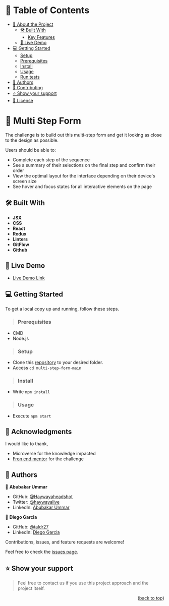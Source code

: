 <a name="readme-top"></a>

<!-- <div align="center">

  <img src="./src/components/images/murple_logo.png" alt="logo" width="140"  height="auto" />
  <br/>


</div> -->

# 📗 Table of Contents

- [📖 About the Project](#about-project)
  - [🛠 Built With](#built-with)
    - [Key Features](#key-features)
  - [🚀 Live Demo](#live-demo)
- [💻 Getting Started](#getting-started)
  - [Setup](#setup)
  - [Prerequisites](#prerequisites)
  - [Install](#install)
  - [Usage](#usage)
  - [Run tests](#run-tests)
- [👥 Authors](#authors)
- [🤝 Contributing](#contributing)
- [⭐️ Show your support](#support)
- [📝 License](#license)

<!-- PROJECT DESCRIPTION -->

# 📖 Multi Step Form <a name="about-project"></a>

The challenge is to build out this multi-step form and get it looking as close to the design as possible.

Users should be able to:

- Complete each step of the sequence
- See a summary of their selections on the final step and confirm their order
- View the optimal layout for the interface depending on their device's screen size
- See hover and focus states for all interactive elements on the page


## 🛠 Built With <a name="built-with"></a>


<!-- Features -->

- **JSX**
- **CSS**
- **React**
- **Redux**
- **Linters**
- **GitFlow**
- **Github**

<!-- LIVE DEMO -->

## 🚀 Live Demo <a name="live-demo"></a>


- [Live Demo Link](https://haywaya-multi-step-form.netlify.app/)

<!-- GETTING STARTED -->

## 💻 Getting Started <a name="getting-started"></a>

To get a local copy up and running, follow these steps.

>### Prerequisites
 - CMD
 - Node.js
>### Setup

- Clone this [repository](https://github.com/Haywayaheadshot/multi-step-form-main.git) to your desired folder.
- Access `cd multi-step-form-main`


>### Install

- Write `npm install`

>### Usage

- Execute `npm start`

<!-- ACKNOWLEDGEMENTS -->

## 🙏 Acknowledgments <a name="acknowledgements"></a>


I would like to thank,
- Microverse for the knowledge impacted
- [Fron end mentor](https://www.frontendmentor.io/challenges/multistep-form-YVAnSdqQBJ/hub) for the challenge

<!-- AUTHORS -->

## 👥 Authors <a name="authors"></a>

👤 **Abubakar Ummar**

- GitHub: [@Haywayaheadshot](https://github.com/Haywayaheadshot)
- Twitter: [@haywayalive](https://twitter.com/haywayalive)
- LinkedIn: [Abubakar Ummar](https://www.linkedin.com/in/abubakar-ummar/)

👤 **Diego Garcia**

- GitHub: [@taldr27](https://github.com/taldr27)
- LinkedIn: [Diego Garcia](https://www.linkedin.com/in/diegogarcial/)

Contributions, issues, and feature requests are welcome!

Feel free to check the [issues page](../../issues/).

<!-- SUPPORT -->

## ⭐️ Show your support <a name="support"></a>

> Feel free to contact us if you use this project approach and the project itself.

<!-- LICENSE -->

<!-- ## 📝 License <a name="license"></a>

This project is [MIT](./LICENSE) licensed.

_NOTE: we recommend using the [MIT license](https://choosealicense.com/licenses/mit/) - you can set it up quickly by [using templates available on GitHub](https://docs.github.com/en/communities/setting-up-your-project-for-healthy-contributions/adding-a-license-to-a-repository). You can also use [any other license](https://choosealicense.com/licenses/) if you wish._ -->

<p align="right">(<a href="#readme-top">back to top</a>)</p><a name="readme-top"></a>
